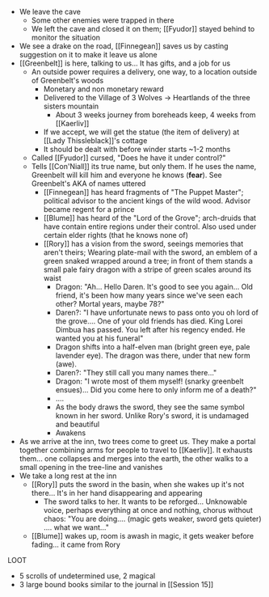 - We leave the cave
	- Some other enemies were trapped in there
	- We left the cave and closed it on them; [[Fyudor]] stayed behind to monitor the situation
- We see a drake on the road, [[Finnegean]] saves us by casting suggestion on it to make it leave us alone
- [[Greenbelt]] is here, talking to us... It has gifts, and a job for us
	- An outside power requires a delivery, one way, to a location outside of Greenbelt's woods
		- Monetary and non monetary reward
		- Delivered to the Village of 3 Wolves -> Heartlands of the three sisters mountain
			- About 3 weeks journey from boreheads keep, 4 weeks from [[Kaerliv]]
		- If we accept, we will get the statue (the item of delivery) at [[Lady Thissleblack]]'s cottage
		- It should be dealt with before winder starts ~1-2 months
	- Called [[Fyudor]] cursed, "Does he have it under control?"
	- Tells [[Con'Niall]] its true name, but only them. If he uses the name, Greenbelt will kill him and everyone he knows (**fear**). See Greenbelt's AKA of names uttered
		- [[Finnegean]] has heard fragments of "The Puppet Master"; political advisor to the ancient kings of the wild wood. Advisor became regent for a prince
		- [[Blume]] has heard of the "Lord of the Grove"; arch-druids that have contain entire regions under their control. Also used under certain elder rights (that he knows none of)
		- [[Rory]] has a vision from the sword, seeings memories that aren't theirs; Wearing plate-mail with the sword, an emblem of a green snaked wrapped around a tree; in front of them stands a small pale fairy dragon with a stripe of green scales around its waist
			- Dragon: "Ah... Hello Daren. It's good to see you again... Old friend, it's been how many years since we've seen each other? Mortal years, maybe 78?"
			- Daren?: "I have unfortunate news to pass onto you oh lord of the grove.... One of your old friends has died. King Lorei Dimbua has passed. You left after his regency ended. He wanted you at his funeral"
			- Dragon shifts into a half-elven man (bright green eye, pale lavender eye). The dragon was there, under that new form (awe).
			- Daren?: "They still call you many names there..."
			- Dragon: "I wrote most of them myself! (snarky greenbelt ensues)... Did you come here to only inform me of a death?"
			- ....
			- As the body draws the sword, they see the same symbol known in her sword. Unlike Rory's sword, it is undamaged and beautiful
			- Awakens
- As we arrive at the inn, two trees come to greet us. They make a portal together combining arms for people to travel to [[Kaerliv]]. It exhausts them... one collapses and merges into the earth, the other walks to a small opening in the tree-line and vanishes
- We take a long rest at the inn
	- [[Rory]] puts the sword in the basin, when she wakes up it's not there... It's in her hand disappearing and appearing
		- The sword talks to her. It wants to be reforged... Unknowable voice, perhaps everything at once and nothing, chorus without chaos:  "You are doing.... (magic gets weaker, sword gets quieter) .... what we want..."
	- [[Blume]] wakes up, room is awash in magic, it gets weaker before fading... it came from Rory

LOOT
- 5 scrolls of undetermined use, 2 magical
- 3 large bound books similar to the journal in [[Session 15]]